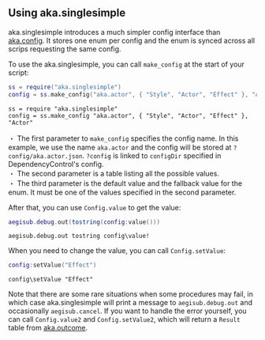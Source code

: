 ## Using aka.singlesimple

aka.singlesimple introduces a much simpler config interface than [aka.config](Using%20aka.config%20and%20aka.config2.md). It stores one enum per config and the enum is synced across all scrips requesting the same config.  

To use the aka.singlesimple, you can call `make_config` at the start of your script:
```lua
ss = require("aka.singlesimple")
config = ss.make_config("aka.actor", { "Style", "Actor", "Effect" }, "Actor")
```
```moon
ss = require "aka.singlesimple"
config = ss.make_config "aka.actor", { "Style", "Actor", "Effect" }, "Actor"
```
・ The first parameter to `make_config` specifies the config name. In this example, we use the name `aka.actor` and the config will be stored at `?config/aka.actor.json`. `?config` is linked to `configDir` specified in DependencyControl's config.  
・ The second parameter is a table listing all the possible values.  
・ The third parameter is the default value and the fallback value for the enum. It must be one of the values specified in the second parameter.  

After that, you can use `Config.value` to get the value:  
```lua
aegisub.debug.out(tostring(config:value()))
```  
```moon
aegisub.debug.out tostring config\value!
```

When you need to change the value, you can call `Config.setValue`:  
```lua
config:setValue("Effect")
```
```moon
config\setValue "Effect"
```

Note that there are some rare situations when some procedures may fail, in which case aka.singlesimple will print a message to `aegisub.debug.out` and occasionally `aegisub.cancel`. If you want to handle the error yourself, you can call `Config.value2` and `Config.setValue2`, which will return a `Result` table from [aka.outcome](Using%20aka.outcome.md).  
